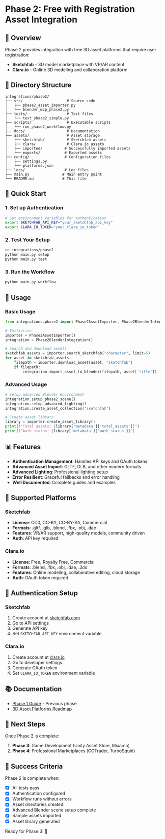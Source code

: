 # Phase 2: Free with Registration Asset Integration

## 🎯 Overview

Phase 2 provides integration with free 3D asset platforms that require user registration:
- **Sketchfab** - 3D model marketplace with VR/AR content
- **Clara.io** - Online 3D modeling and collaboration platform

## 📁 Directory Structure

```
integrations/phase2/
├── src/                    # Source code
│   ├── phase2_asset_importer.py
│   └── blender_mcp_phase2.py
├── tests/                  # Test files
│   └── test_phase2_simple.py
├── scripts/                # Executable scripts
│   └── run_phase2_workflow.py
├── docs/                   # Documentation
├── assets/                 # Asset storage
│   ├── sketchfab/          # Sketchfab assets
│   ├── clara/              # Clara.io assets
│   ├── imported/          # Successfully imported assets
│   └── exports/           # Exported assets
├── config/                # Configuration files
│   ├── settings.py
│   └── platforms.json
├── logs/                  # Log files
├── main.py               # Main entry point
└── README.md             # This file
```

## 🚀 Quick Start

### 1. Set up Authentication
```bash
# Set environment variables for authentication
export SKETCHFAB_API_KEY="your_sketchfab_api_key"
export CLARA_IO_TOKEN="your_clara_io_token"
```

### 2. Test Your Setup
```bash
cd integrations/phase2
python main.py setup
python main.py test
```

### 3. Run the Workflow
```bash
python main.py workflow
```

## 🔧 Usage

### Basic Usage
```python
from integrations.phase2 import Phase2AssetImporter, Phase2BlenderIntegration

# Initialize
importer = Phase2AssetImporter()
integration = Phase2BlenderIntegration()

# Search and download assets
sketchfab_assets = importer.search_sketchfab("character", limit=5)
for asset in sketchfab_assets:
    filepath = importer.download_asset(asset, "sketchfab")
    if filepath:
        integration.import_asset_to_blender(filepath, asset['title'])
```

### Advanced Usage
```python
# Setup advanced Blender environment
integration.setup_phase2_scene()
integration.setup_advanced_lighting()
integration.create_asset_collection("sketchfab")

# Create asset library
library = importer.create_asset_library()
print(f"Total assets: {library['metadata']['total_assets']}")
print(f"Auth status: {library['metadata']['auth_status']}")
```

## 📊 Features

- **Authentication Management**: Handles API keys and OAuth tokens
- **Advanced Asset Import**: GLTF, GLB, and other modern formats
- **Advanced Lighting**: Professional lighting setup
- **Error Resilient**: Graceful fallbacks and error handling
- **Well Documented**: Complete guides and examples

## 🎯 Supported Platforms

### Sketchfab
- **License**: CC0, CC-BY, CC-BY-SA, Commercial
- **Formats**: .gltf, .glb, .blend, .fbx, .obj, .dae
- **Features**: VR/AR support, high-quality models, community driven
- **Auth**: API key required

### Clara.io
- **License**: Free, Royalty Free, Commercial
- **Formats**: .blend, .fbx, .obj, .dae, .3ds
- **Features**: Online modeling, collaborative editing, cloud storage
- **Auth**: OAuth token required

## 🔐 Authentication Setup

### Sketchfab
1. Create account at [sketchfab.com](https://sketchfab.com)
2. Go to API settings
3. Generate API key
4. Set `SKETCHFAB_API_KEY` environment variable

### Clara.io
1. Create account at [clara.io](https://clara.io)
2. Go to developer settings
3. Generate OAuth token
4. Set `CLARA_IO_TOKEN` environment variable

## 📚 Documentation

- [Phase 1 Guide](../phase1/README.md) - Previous phase
- [3D Asset Platforms Roadmap](../../docs/guides/3d-asset-platforms-roadmap.md)

## 🔄 Next Steps

Once Phase 2 is complete:
1. **Phase 3**: Game Development (Unity Asset Store, Mixamo)
2. **Phase 4**: Professional Marketplaces (CGTrader, TurboSquid)

## 🎉 Success Criteria

Phase 2 is complete when:
- [x] All tests pass
- [x] Authentication configured
- [x] Workflow runs without errors
- [x] Asset directories created
- [x] Advanced Blender scene setup complete
- [x] Sample assets imported
- [x] Asset library generated

Ready for Phase 3! 🚀
